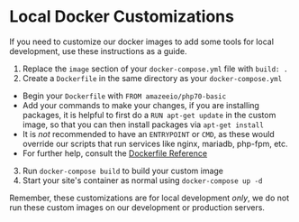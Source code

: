 # Local Docker Customizations
If you need to customize our docker images to add some tools for local development, use these instructions as a guide.

1. Replace the `image` section of your `docker-compose.yml` file with `build: .`
2. Create a `Dockerfile` in the same directory as your `docker-compose.yml`
  * Begin your `Dockerfile` with `FROM amazeeio/php70-basic`
  * Add your commands to make your changes, if you are installing packages, it is helpful to first do a `RUN apt-get update` in the custom image, so that you can then install packages via `apt-get install`
  * It is *not* recommended to have an `ENTRYPOINT` or `CMD`, as these would override our scripts that run services like nginx, mariadb, php-fpm, etc.
  * For further help, consult the [Dockerfile Reference](https://docs.docker.com/engine/reference/builder/)
3. Run `docker-compose build` to build your custom image
4. Start your site's container as normal using `docker-compose up -d`

Remember, these customizations are for local development *only*, we do not run these custom images on our development or production servers.
